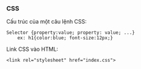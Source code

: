 ### **CSS** ###
Cấu trúc của một câu lệnh CSS:

    Selector {property:value; property: value; ...}
        ex: h1{color:blue; font-size:12px;}

Link CSS vào HTML:

    <link rel="stylesheet" href="index.css">

